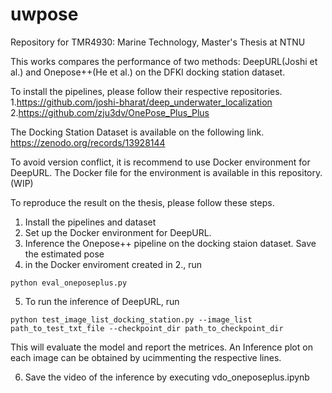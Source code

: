 # uwpose
Repository for TMR4930: Marine Technology, Master's Thesis at NTNU

This works compares the performance of two methods: DeepURL(Joshi et al.) and Onepose++(He et al.) on the DFKI docking station dataset. 

To install the pipelines, please follow their respective repositories.
1.https://github.com/joshi-bharat/deep_underwater_localization
2.https://github.com/zju3dv/OnePose_Plus_Plus

The Docking Station Dataset is available on the following link. 
https://zenodo.org/records/13928144

To avoid version conflict, it is recommend to use Docker environment for DeepURL. The Docker file for the environment is available in this repository.(WIP)

To reproduce the result on the thesis, please follow these steps.
1. Install the pipelines and dataset 
2. Set up the Docker environment for DeepURL.
3. Inference the Onepose++ pipeline on the docking staion dataset. Save the estimated pose 
4. in the Docker enviroment created in 2., run 
```
python eval_oneposeplus.py
```
5. To run the inference of DeepURL, run 
```
python test_image_list_docking_station.py --image_list path_to_test_txt_file --checkpoint_dir path_to_checkpoint_dir 
```
This will evaluate the model and report the metrices. An Inference plot on each image can be obtained by ucimmenting the respective lines. 

6. Save the video of the inference by executing vdo_oneposeplus.ipynb